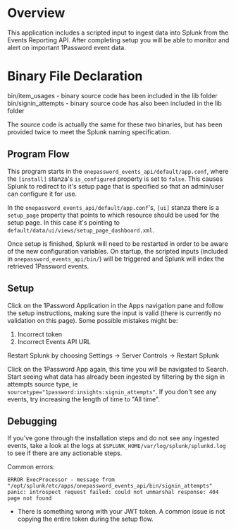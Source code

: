 # Overview

This application includes a scripted input to ingest data into Splunk from the Events Reporting API. After completing setup you will be able to monitor and alert on important 1Password event data.

# Binary File Declaration

bin/item_usages - binary source code has been included in the lib folder
bin/signin_attempts - binary source code has also been included in the lib folder

The source code is actually the same for these two binaries, but has been provided twice to meet the Splunk naming specification.

## Program Flow

This program starts in the `onepassword_events_api/default/app.conf`, where the `[install]` stanza's `is_configured` property is set to `false`. This causes Splunk to redirect to it's setup page that is specified so that an admin/user can configure it for use.

In the `onepassword_events_api/default/app.conf`'s, `[ui]` stanza there is a `setup_page` property that points to which resource should be used for the setup page. In this case it's pointing to `default/data/ui/views/setup_page_dashboard.xml`.

Once setup is finished, Splunk will need to be restarted in order to be aware of the new configuration variables. On startup,
the scripted inputs (included in `onepassword_events_api/bin/`) will be triggered and Splunk will index the retrieved 1Password events.

## Setup

Click on the 1Password Application in the Apps navigation pane and follow the setup instructions, making sure the input is valid (there is currently no validation on this page). Some possible mistakes might be:

1. Incorrect token
2. Incorrect Events API URL

Restart Splunk by choosing Settings -> Server Controls -> Restart Splunk

Click on the 1Password App again, this time you will be navigated to Search. Start seeing what data has already been ingested by filtering by the sign in attempts source type, ie `sourcetype="1password:insights:signin_attempts"`. If you don't see any events, try increasing the length of time to "All time".

## Debugging

If you've gone through the installation steps and do not see any ingested events, take a look at the logs at `$SPLUNK_HOME/var/log/splunk/splunkd.log` to see if there are any actionable steps.

Common errors:

```
ERROR ExecProcessor - message from "/opt/splunk/etc/apps/onepassword_events_api/bin/signin_attempts" panic: introspect request failed: could not unmarshal response: 404 page not found
```

- There is something wrong with your JWT token. A common issue is not copying the entire token during the setup flow.
